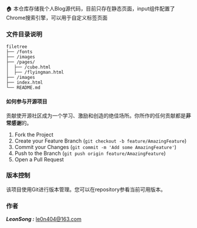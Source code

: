 

🏠 本仓库存储我个人Blog源代码，目前只存在静态页面，input组件配置了Chrome搜索引擎，可以用于自定义标签页面

### 文件目录说明

```
filetree 
├── /fonts
├── /images
├── /pages/
│  ├── /cube.html
│  ├── /flyingman.html 
├── /images
├── index.html
└──	README.md
```



#### 如何参与开源项目

贡献使开源社区成为一个学习、激励和创造的绝佳场所。你所作的任何贡献都是**非常感谢**的。

1. Fork the Project
2. Create your Feature Branch (`git checkout -b feature/AmazingFeature`)
3. Commit your Changes (`git commit -m 'Add some AmazingFeature'`)
4. Push to the Branch (`git push origin feature/AmazingFeature`)
5. Open a Pull Request



### 版本控制

该项目使用Git进行版本管理。您可以在repository参看当前可用版本。

### 作者

***LeonSong :*** le0n404@163.com